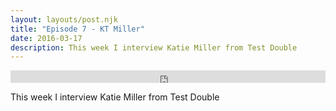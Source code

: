 ```yaml
---
layout: layouts/post.njk
title: "Episode 7 - KT Miller"
date: 2016-03-17
description: This week I interview Katie Miller from Test Double
---
```


<iframe width="100%" height="20" scrolling="no" frameborder="no" src="https://w.soundcloud.com/player/?url=https%3A//api.soundcloud.com/tracks/261556973&amp;color=ff5500&amp;inverse=false&amp;auto_play=false&amp;show_user=true"></iframe>

This week I interview Katie Miller from Test Double
